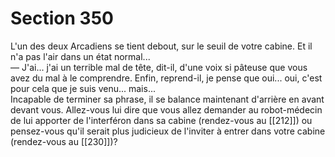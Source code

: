 # Section 350

L'un des deux Arcadiens se tient debout, sur le seuil de votre cabine. Et il n'a pas l'air dans un état normal...  
— J'ai... j'ai un terrible mal de tête, dit-il, d'une voix si pâteuse que vous avez du mal à le comprendre. Enfin, reprend-il, je pense que oui... oui, c'est pour cela que je suis venu... mais...  
Incapable de terminer sa phrase, il se balance maintenant d'arrière en avant devant vous. Allez-vous lui dire que vous allez demander au robot-médecin de lui apporter de l'interféron dans sa cabine (rendez-vous au [[212]]) ou pensez-vous qu'il serait plus judicieux de l'inviter à entrer dans votre cabine (rendez-vous au [[230]])?